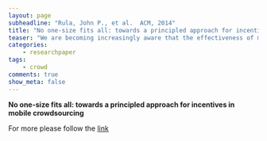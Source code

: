 ```yaml
---
layout: page
subheadline: "Rula, John P., et al.  ACM, 2014"
title: "No one-size fits all: towards a principled approach for incentives in mobile crowdsourcing"
teaser: "We are becoming increasingly aware that the effectiveness of mobile crowdsourcing systems critically depends on the whims of their human participants, impacting everything from participant engagement to their compliance with the crowdsourced tasks. In response, a number of such systems have started to incorporate different incentive features aimed at a wide range of goals that span from improving participation levels, to extending the systems' coverage, and enhancing the quality of the collected data. Despite the many related efforts, the inclusion of incentives in crowdsourced systems has so far been mostly ad-hoc, treating incentives as a wild-card response fitted for any occasion and goal. Using data from a large, 2-day experiment with 96 participants at a corporate conference, we present an analysis of the impact of two incentive structures on the recruitment, compliance and user effort of a basic mobile crowdsourced service. We build on these preliminary results to argue for a principled approach for selecting incentive and incentive structures to match the variety of requirements of mobile crowdsourcing applications and discuss key issues in working toward that goal."
categories:
    - researchpaper  
tags:
    - crowd   
comments: true
show_meta: false
---
```


__No one-size fits all: towards a principled approach for incentives in mobile crowdsourcing__

For more please follow the [link](http://dl.acm.org/citation.cfm?id=2565603)